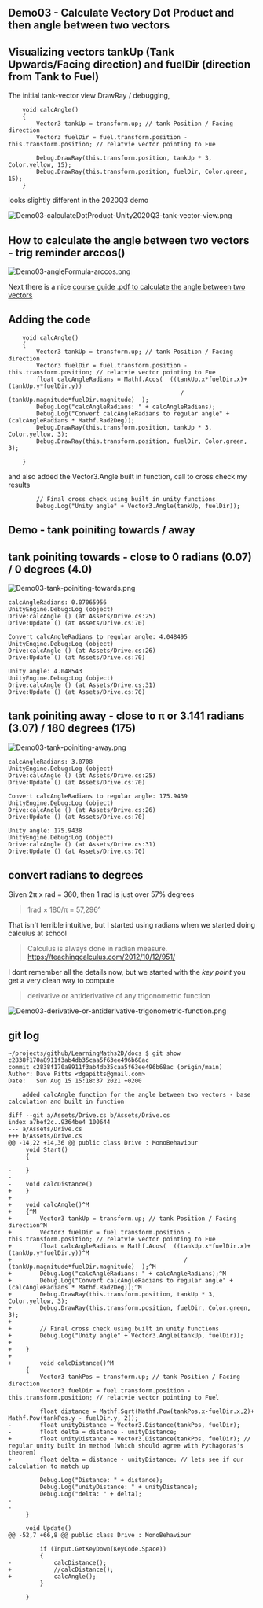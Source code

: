 ## Demo03 - Calculate Vectory Dot Product and then angle between two vectors

## Visualizing vectors tankUp (Tank Upwards/Facing direction) and fuelDir (direction from Tank to Fuel)


The initial tank-vector view DrawRay / debugging, 

```
    void calcAngle()
    {
        Vector3 tankUp = transform.up; // tank Position / Facing direction
        Vector3 fuelDir = fuel.transform.position - this.transform.position; // relatvie vector pointing to Fue

        Debug.DrawRay(this.transform.position, tankUp * 3, Color.yellow, 15);
        Debug.DrawRay(this.transform.position, fuelDir, Color.green, 15);    
    }
```

looks slightly different in the 2020Q3 demo 

![Demo03-calculateDotProduct-Unity2020Q3-tank-vector-view.png](Demo03-calculateDotProduct-Unity2020Q3-tank-vector-view.png)

## How to calculate the angle between two vectors - trig reminder arccos()

![Demo03-angleFormula-arccos.png](Demo03-angleFormula-arccos.png)

Next there is a nice [course guide .pdf to calculate the angle between two vectors](Demo03-course-guide-calcAngleBetweenTwoVectors.pdf)



## Adding the code

```
    void calcAngle()
    {
        Vector3 tankUp = transform.up; // tank Position / Facing direction
        Vector3 fuelDir = fuel.transform.position - this.transform.position; // relatvie vector pointing to Fue
        float calcAngleRadians = Mathf.Acos(  ((tankUp.x*fuelDir.x)+(tankUp.y*fuelDir.y))
                                                 / (tankUp.magnitude*fuelDir.magnitude)  );
        Debug.Log("calcAngleRadians: " + calcAngleRadians);
        Debug.Log("Convert calcAngleRadians to regular angle" + (calcAngleRadians * Mathf.Rad2Deg));
        Debug.DrawRay(this.transform.position, tankUp * 3, Color.yellow, 3);
        Debug.DrawRay(this.transform.position, fuelDir, Color.green, 3);
       
    }
```

and also added the Vector3.Angle built in function, call to cross check my results

```
        // Final cross check using built in unity functions
        Debug.Log("Unity angle" + Vector3.Angle(tankUp, fuelDir));
```



## Demo - tank poiniting towards / away


## tank poiniting towards - close to 0 radians (0.07) /  0 degrees (4.0) 

![Demo03-tank-poiniting-towards.png](Demo03-tank-poiniting-towards.png)



```
calcAngleRadians: 0.07065956
UnityEngine.Debug:Log (object)
Drive:calcAngle () (at Assets/Drive.cs:25)
Drive:Update () (at Assets/Drive.cs:70)

Convert calcAngleRadians to regular angle: 4.048495
UnityEngine.Debug:Log (object)
Drive:calcAngle () (at Assets/Drive.cs:26)
Drive:Update () (at Assets/Drive.cs:70)

Unity angle: 4.048543
UnityEngine.Debug:Log (object)
Drive:calcAngle () (at Assets/Drive.cs:31)
Drive:Update () (at Assets/Drive.cs:70)
```



## tank poiniting away - close to π or 3.141 radians (3.07)  / 180 degrees (175) 

![Demo03-tank-poiniting-away.png](Demo03-tank-poiniting-away.png)		

```
calcAngleRadians: 3.0708
UnityEngine.Debug:Log (object)
Drive:calcAngle () (at Assets/Drive.cs:25)
Drive:Update () (at Assets/Drive.cs:70)

Convert calcAngleRadians to regular angle: 175.9439
UnityEngine.Debug:Log (object)
Drive:calcAngle () (at Assets/Drive.cs:26)
Drive:Update () (at Assets/Drive.cs:70)

Unity angle: 175.9438
UnityEngine.Debug:Log (object)
Drive:calcAngle () (at Assets/Drive.cs:31)
Drive:Update () (at Assets/Drive.cs:70)
```



## convert radians to degrees

Given 2π x rad = 360, then 1 rad is just over 57% degrees

> 1rad × 180/π = 57,296°

That isn't terrible intuitive, but I started using radians when we started doing calculus at school

> Calculus is always done in radian measure.    
https://teachingcalculus.com/2012/10/12/951/

I dont remember all the details now, but we started with the *key point* you get a very clean way to compute

> derivative or antiderivative of any trigonometric function

![Demo03-derivative-or-antiderivative-trigonometric-function.png](Demo03-derivative-or-antiderivative-trigonometric-function.png)



## git log 


```
~/projects/github/LearningMaths2D/docs $ git show c2838f170a8911f3ab4db35caa5f63ee496b68ac
commit c2838f170a8911f3ab4db35caa5f63ee496b68ac (origin/main)
Author: Dave Pitts <dgapitts@gmail.com>
Date:   Sun Aug 15 15:18:37 2021 +0200

    added calcAngle function for the angle between two vectors - base calculation and built in function

diff --git a/Assets/Drive.cs b/Assets/Drive.cs
index a7bef2c..9364be4 100644
--- a/Assets/Drive.cs
+++ b/Assets/Drive.cs
@@ -14,22 +14,36 @@ public class Drive : MonoBehaviour
     void Start()
     {

-    }
-
-    void calcDistance()
+    }
+
+    void calcAngle()^M
+    {^M
+        Vector3 tankUp = transform.up; // tank Position / Facing direction^M
+        Vector3 fuelDir = fuel.transform.position - this.transform.position; // relatvie vector pointing to Fue
+        float calcAngleRadians = Mathf.Acos(  ((tankUp.x*fuelDir.x)+(tankUp.y*fuelDir.y))^M
+                                                 / (tankUp.magnitude*fuelDir.magnitude)  );^M
+        Debug.Log("calcAngleRadians: " + calcAngleRadians);^M
+        Debug.Log("Convert calcAngleRadians to regular angle" + (calcAngleRadians * Mathf.Rad2Deg));^M
+        Debug.DrawRay(this.transform.position, tankUp * 3, Color.yellow, 3);
+        Debug.DrawRay(this.transform.position, fuelDir, Color.green, 3);
+
+        // Final cross check using built in unity functions
+        Debug.Log("Unity angle" + Vector3.Angle(tankUp, fuelDir));
+
+    }
+
+        void calcDistance()^M
     {
         Vector3 tankPos = transform.up; // tank Position / Facing direction
         Vector3 fuelDir = fuel.transform.position - this.transform.position; // relatvie vector pointing to Fuel

         float distance = Mathf.Sqrt(Mathf.Pow(tankPos.x-fuelDir.x,2)+ Mathf.Pow(tankPos.y - fuelDir.y, 2));
-        float unityDistance = Vector3.Distance(tankPos, fuelDir);
-        float delta = distance - unityDistance;
+        float unityDistance = Vector3.Distance(tankPos, fuelDir); // regular unity built in method (which should agree with Pythagoras's theorem)
+        float delta = distance - unityDistance; // lets see if our calculation to match up

         Debug.Log("Distance: " + distance);
         Debug.Log("unityDistance: " + unityDistance);
         Debug.Log("delta: " + delta);
-
-
     }

     void Update()
@@ -52,7 +66,8 @@ public class Drive : MonoBehaviour

         if (Input.GetKeyDown(KeyCode.Space))
         {
-            calcDistance();
+            //calcDistance();
+            calcAngle();
         }

     }
```  
